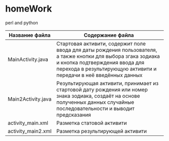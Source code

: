 # homeWork
perl and python

Название файла       | Содержание файла
---------------------|----------------------
MainActivity.java    | Стартовая активити, содержит поле ввода для даты рождения пользователя, а также кнопки  для выбора згака зодиака и кнопка подтверждения ввода для перехода в результирующую активити и передачи в неё введённых данных
Main2Activity.java   | Результирующая активити, принимает из стартовой дату рождения или номер знака зодиака, создаёт на основе полученных данных случайные последовательности и выводит предсказания
activity_main.xml    | Разметка статовой активити
activity_main2.xml   | Разметка результирующей активити
